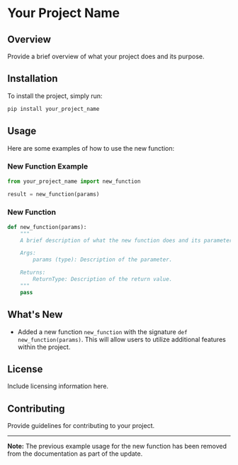 # Your Project Name

## Overview

Provide a brief overview of what your project does and its purpose.

## Installation

To install the project, simply run:

```bash
pip install your_project_name
```

## Usage

Here are some examples of how to use the new function:

### New Function Example

```python
from your_project_name import new_function

result = new_function(params)
```

### New Function

```python
def new_function(params):
    """
    A brief description of what the new function does and its parameters.

    Args:
        params (type): Description of the parameter.

    Returns:
        ReturnType: Description of the return value.
    """
    pass
```

## What's New

- Added a new function `new_function` with the signature `def new_function(params)`. This will allow users to utilize additional features within the project.

## License

Include licensing information here.

## Contributing

Provide guidelines for contributing to your project.

---

**Note:** The previous example usage for the new function has been removed from the documentation as part of the update.